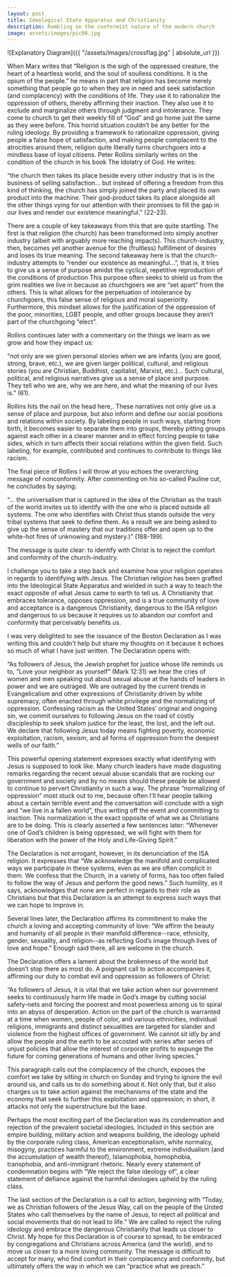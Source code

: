 ```yaml
---
layout: post
title: Ideological State Apparatus and Christianity
description: Rambling on the conformist nature of the modern church
image: assets/images/pic06.jpg
---
```


![Explanatory Diagram]({{ "/assets/images/crossflag.jpg" | absolute_url }})


When Marx writes that “Religion is the sigh of the oppressed creature, the heart of a heartless world, and the soul of soulless conditions. It is the opium of the people.” he means in part that religion has become merely something that people go to when they are in need and seek satisfaction (and complacency) with the conditions of life. They use it to rationalize the oppression of others, thereby affirming their inaction. They also use it to exclude and marginalize others through judgment and intolerance. They come to church to get their weekly fill of “God” and go home just the same as they were before. This horrid situation couldn’t be any better for the ruling ideology. By providing a framework to rationalize oppression, giving people a false hope of satisfaction, and making people complacent to the atrocities around them, religion quite literally turns churchgoers into a mindless base of loyal citizens. 
Peter Rollins similarly writes on the condition of the church in his book The Idolatry of God. He writes:

“the church then takes its place beside every other industry that is in the business of selling satisfaction… but instead of offering a freedom from this kind of thinking, the church has simply joined the party and placed its own product into the machine. Their god-product takes its place alongside all the other things vying for our attention with their promises to fill the gap in our lives and render our existence meaningful.” (22-23).

There are a couple of key takeaways from this that are quite startling. The first is that religion (the church) has been transformed into simply another industry (albeit with arguably more reaching impacts). This church-industry, then, becomes yet another avenue for the (fruitless) fulfillment of desires and loses its true meaning. The second takeaway here is that the church-industry attempts to “render our existence as meaningful…”, that is, it tries to give us a sense of purpose amidst the cyclical, repetitive reproduction of the conditions of production This purpose often seeks to shield us from the grim realities we live in because as churchgoers we are “set apart” from the others. This is what allows for the perpetuation of intolerance by churchgoers, this false sense of religious and moral superiority. Furthermore, this mindset allows for the justification of the oppression of the poor, minorities, LGBT people, and other groups because they aren’t part of the churchgoing “elect”.

Rollins continues later with a commentary on the things we learn as we grow and how they impact us: 

“not only are we given personal stories when we are infants (you are good, strong, brave, etc.), we are given larger political, cultural, and religious stories (you are Christian, Buddhist, capitalist, Marxist, etc.)… Such cultural, political, and religious narratives give us a sense of place and purpose. They tell who we are, why we are here, and what the meaning of our lives is.” (61). 

Rollins hits the nail on the head here,. These narratives not only give us a sense of place and purpose, but also inform and define our social positions and relations within society. By labeling people in such ways, starting from birth, it becomes easier to separate them into groups, thereby pitting groups against each other in a clearer manner and in effect forcing people to take sides, which in turn affects their social relations within the given field. Such labeling, for example, contributed and continues to contribute to things like racism. 

The final piece of Rollins I will throw at you echoes the overarching message of nonconformity. After commenting on his so-called Pauline cut, he concludes by saying:

“… the universalism that is captured in the idea of the Christian as the trash of the world invites us to identify with the one who is placed outside all systems. The one who identifies with Christ thus stands outside the very tribal systems that seek to define them. As a result we are being asked to give up the sense of mastery that our traditions offer and open up to the white-hot fires of unknowing and mystery.)” (188-199).

The message is quite clear: to identify with Christ is to reject the comfort and conformity of the church-industry. 

I challenge you to take a step back and examine how your religion operates in regards to identifying with Jesus. The Christian religion has been grafted into the Ideological State Apparatus and wielded in such a way to teach the exact opposite of what Jesus came to earth to tell us. A Christianity that embraces tolerance, opposes oppression, and is a true community of love and acceptance is a dangerous Christianity, dangerous to the ISA religion and dangerous to us because it requires us to abandon our comfort and conformity that perceivably benefits us. 

I was very delighted to see the issuance of the Boston Declaration as I was writing this and couldn’t help but share my thoughts on it because it echoes so much of what I have just written. The Declaration opens with:

“As followers of Jesus, the Jewish prophet for justice whose life reminds us to, “Love your neighbor as yourself” (Mark 12:31) we hear the cries of women and men speaking out about sexual abuse at the hands of leaders in power and we are outraged. We are outraged by the current trends in Evangelicalism and other expressions of Christianity driven by white supremacy, often enacted through white privilege and the normalizing of oppression. Confessing racism as the United States’ original and ongoing sin, we commit ourselves to following Jesus on the road of costly discipleship to seek shalom justice for the least, the lost, and the left out. We declare that following Jesus today means fighting poverty, economic exploitation, racism, sexism, and all forms of oppression from the deepest wells of our faith.”

This powerful opening statement expresses exactly what identifying with Jesus is supposed to look like. Many church leaders have made disgusting remarks regarding the recent sexual abuse scandals that are rocking our government and society and by no means should these people be allowed to continue to pervert Christianity in such a way. The phrase “normalizing of oppression” most stuck out to me, because often I’ll hear people talking about a certain terrible event and the conversation will conclude with a sigh and “we live in a fallen world”, thus writing off the event and committing to inaction. This normalization is the exact opposite of what we as Christians are to be doing. This is clearly asserted a few sentences later: “Whenever one of God’s children is being oppressed, we will fight with them for liberation with the power of the Holy and Life-Giving Spirit.” 

The Declaration is not arrogant, however, in its denunciation of the ISA religion. It expresses that “We acknowledge the manifold and complicated ways we participate in these systems, even as we are often complicit in them. We confess that the Church, in a variety of forms, has too often failed to follow the way of Jesus and perform the good news.” Such humility, as it says, acknowledges that none are perfect in regards to their role as Christians but that this Declaration is an attempt to express such ways that we can hope to improve in. 

Several lines later, the Declaration affirms its commitment to make the church a loving and accepting community of love: “We affirm the beauty and humanity of all people in their manifold difference--race, ethnicity, gender, sexuality, and religion--as reflecting God’s image through lives of love and hope.” Enough said there, all are welcome in the church. 

The Declaration offers a lament about the brokenness of the world but doesn’t stop there as most do. A poignant call to action accompanies it, affirming our duty to combat evil and oppression as followers of Christ: 

“As followers of Jesus, it is vital that we take action when our government seeks to continuously harm life made in God’s image by cutting social safety-nets and forcing the poorest and most powerless among us to spiral into an abyss of desperation. Action on the part of the church is warranted at a time when women, people of color, and various ethnicities, individual religions, immigrants and distinct sexualities are targeted for slander and violence from the highest offices of government. We cannot sit idly by and allow the people and the earth to be accosted with series after series of unjust policies that allow the interest of corporate profits to expunge the future for coming generations of humans and other living species.”

This paragraph calls out the complacency of the church, exposes the comfort we take by sitting in church on Sunday and trying to ignore the evil around us, and calls us to do something about it. Not only that, but it also charges us to take action against the mechanisms of the state and the economy that seek to further this exploitation and oppression; in short, it attacks not only the superstructure but the base. 

Perhaps the most exciting part of the Declaration was its condemnation and rejection of the prevalent societal ideologies. Included in this section are empire building, military action and weapons building, the ideology upheld by the corporate ruling class, American exceptionalism, white normalcy, misogyny, practices harmful to the environment, extreme individualism (and the accumulation of wealth thereof), Islamophobia, homophobia, transphobia, and anti-immigrant rhetoric. Nearly every statement of condemnation begins with “We reject the false ideology of”, a clear statement of defiance against the harmful ideologies upheld by the ruling class. 

The last section of the Declaration is a call to action, beginning with “Today, we as Christian followers of the Jesus Way, call on the people of the United States who call themselves by the name of Jesus, to reject all political and social movements that do not lead to life.” We are called to reject the ruling ideology and embrace the dangerous Christianity that leads us closer to Christ. My hope for this Declaration is of course to spread, to be embraced by congregations and Christians across America (and the world), and to move us closer to a more loving community. The message is difficult to accept for many, who find comfort in their complacency and conformity, but ultimately offers the way in which we can “practice what we preach.”


